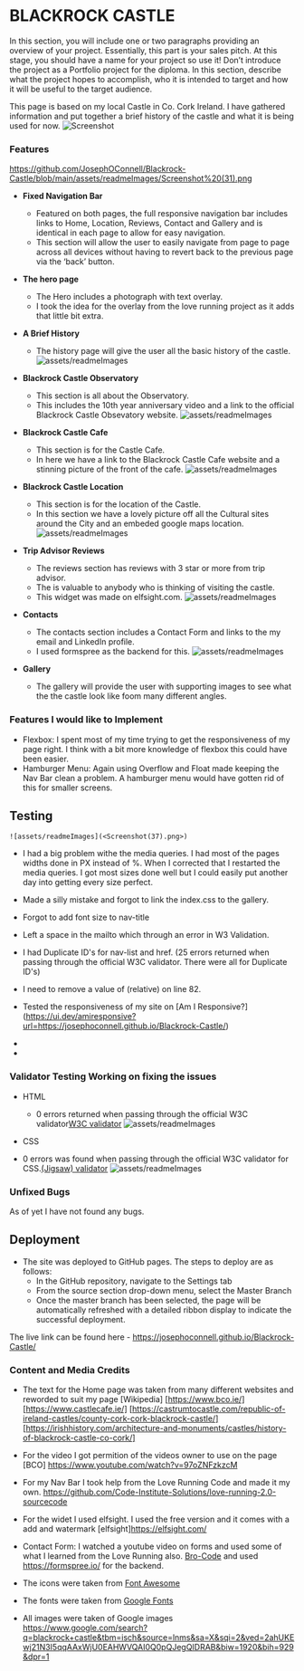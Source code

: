 # BLACKROCK CASTLE

In this section, you will include one or two paragraphs providing an overview of your project. Essentially, this part is your sales pitch. At this stage, you should have a name for your project so use it! Don’t introduce the project as a Portfolio project for the diploma. In this section, describe what the project hopes to accomplish, who it is intended to target and how it will be useful to the target audience.

This page is based on my local Castle in Co. Cork Ireland.
I have gathered information and put together a brief history of the castle and what it is being used for now.
![Screenshot](<img src= "assets/Screenshot(30).png">)

### Features

<https://github.com/JosephOConnell/Blackrock-Castle/blob/main/assets/readmeImages/Screenshot%20(31).png>

- **Fixed Navigation Bar**

  - Featured on both pages, the full responsive navigation bar includes links to Home, Location, Reviews, Contact and Gallery and is identical in each page to allow for easy navigation.
  - This section will allow the user to easily navigate from page to page across all devices without having to revert back to the previous page via the ‘back’ button.

- **The hero page**

  - The Hero includes a photograph with text overlay.
  - I took the idea for the overlay from the love running project as it adds that little bit extra.

- **A Brief History**

  - The history page will give the user all the basic history of the castle.
    ![assets/readmeImages](<Screenshot(32).png>)

- **Blackrock Castle Observatory**

  - This section is all about the Observatory.
  - This includes the 10th year anniversary video and a link to the official Blackrock Castle Obsevatory website.
    ![assets/readmeImages](<Screenshot(33).png>)

- **Blackrock Castle Cafe**

  - This section is for the Castle Cafe.
  - In here we have a link to the Blackrock Castle Cafe website and a stinning picture of the front of the cafe.
    ![assets/readmeImages](<Screenshot(38).png>)

- **Blackrock Castle Location**

  - This section is for the location of the Castle.
  - In this section we have a lovely picture off all the Cultural sites around the City and an embeded google maps location.
    ![assets/readmeImages](<Screenshot(34).png>)

- **Trip Advisor Reviews**

  - The reviews section has reviews with 3 star or more from trip advisor.
  - The is valuable to anybody who is thinking of visiting the castle.
  - This widget was made on elfsight.com.
    ![assets/readmeImages](<Screenshot(35).png>)

- **Contacts**

  - The contacts section includes a Contact Form and links to the my email and LinkedIn profile.
  - I used formspree as the backend for this.
    ![assets/readmeImages](<Screenshot(36).png>)

- **Gallery**
  - The gallery will provide the user with supporting images to see what the the castle look like foom many different angles.

### Features I would like to Implement

- Flexbox: I spent most of my time trying to get the responsiveness of my page right. I think with a bit more knowledge of flexbox this could have been easier.
- Hamburger Menu: Again using Overflow and Float made keeping the Nav Bar clean a problem. A hamburger menu would have gotten rid of this for smaller screens.

## Testing

    ![assets/readmeImages](<Screenshot(37).png>)

- I had a big problem withe the media queries. I had most of the pages widths done in PX instead of %. When I corrected that I restarted the media queries. I got most sizes done well but I could easily put another day into getting every size perfect.
- Made a silly mistake and forgot to link the index.css to the gallery.
- Forgot to add font size to nav-title
- Left a space in the mailto which through an error in W3 Validation.
- I had Duplicate ID's for nav-list and href. (25 errors returned when passing through the official W3C validator. There were all for Duplicate ID's)
- I need to remove a value of (relative) on line 82.

- Tested the responsiveness of my site on [Am I Responsive?] (<https://ui.dev/amiresponsive?url=https://josephoconnell.github.io/Blackrock-Castle/>)
-
-

### Validator Testing Working on fixing the issues

- HTML

  - 0 errors returned when passing through the official W3C validator[W3C validator](https://validator.w3.org/nu/?doc=https%3A%2F%2Fjosephoconnell.github.io%2FBlackrock-Castle%2F)
    ![assets/readmeImages](<Screenshot(28).png>)

- CSS
- 0 errors was found when passing through the official W3C validator for CSS.[(Jigsaw) validator](https://jigsaw.w3.org/css-validator/validator?uri=https%3A%2F%2Fjosephoconnell.github.io%2FBlackrock-Castle%2F&profile=css3svg&usermedium=all&warning=1&vextwarning=&lang=en)
  ![assets/readmeImages](<Screenshot(29).png>)

### Unfixed Bugs

As of yet I have not found any bugs.

## Deployment

- The site was deployed to GitHub pages. The steps to deploy are as follows:
  - In the GitHub repository, navigate to the Settings tab
  - From the source section drop-down menu, select the Master Branch
  - Once the master branch has been selected, the page will be automatically refreshed with a detailed ribbon display to indicate the successful deployment.

The live link can be found here - <https://josephoconnell.github.io/Blackrock-Castle/>

### Content and Media Credits

- The text for the Home page was taken from many different websites and reworded to suit my page [Wikipedia] [https://www.bco.ie/] [https://www.castlecafe.ie/] [https://castrumtocastle.com/republic-of-ireland-castles/county-cork-cork-blackrock-castle/] [https://irishhistory.com/architecture-and-monuments/castles/history-of-blackrock-castle-co-cork/]
- For the video I got permition of the videos owner to use on the page [BCO] <https://www.youtube.com/watch?v=97oZNFzkzcM>
- For my Nav Bar I took help from the Love Running Code and made it my own. <https://github.com/Code-Institute-Solutions/love-running-2.0-sourcecode>
- For the widet I used elfsight. I used the free version and it comes with a add and watermark [elfsight]<https://elfsight.com/>
- Contact Form: I watched a youtube video on forms and used some of what I learned from the Love Running also. [Bro-Code](https://www.youtube.com/watch?v=HGTJBPNC-Gw) and used <https://formspree.io/> for the backend.

- The icons were taken from [Font Awesome](https://fontawesome.com/)
- The fonts were taken from [Google Fonts](https://fonts.google.com/)
- All images were taken of Google images <https://www.google.com/search?q=blackrock+castle&tbm=isch&source=lnms&sa=X&sqi=2&ved=2ahUKEwj21N3I5qqAAxWjU0EAHWVQAI0Q0pQJegQIDRAB&biw=1920&bih=929&dpr=1>

